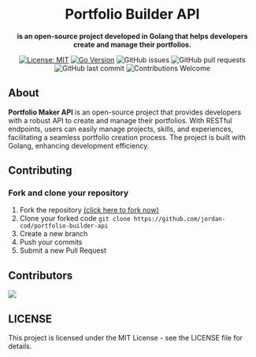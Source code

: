 <br>

<div align="center">

  <h1 align="center">Portfolio Builder API</h1>

  <p align="center">
    <strong>is an open-source project developed in Golang that helps developers create and manage their portfolios.</strong>
  </p>

[![License: MIT](https://img.shields.io/badge/License-MIT-yellow.svg)](https://opensource.org/licenses/MIT)
[![Go Version](https://img.shields.io/badge/Go-%3E%3D1.24.0-brightgreen.svg)](https://go.dev/)
![GitHub issues](https://img.shields.io/github/issues/jordan-cod/portfolio-builder-api)
![GitHub pull requests](https://img.shields.io/github/issues-pr/jordan-cod/portfolio-builder-api)
![GitHub last commit](https://img.shields.io/github/last-commit/jordan-cod/portfolio-builder-api)
![Contributions Welcome](https://img.shields.io/badge/contributions-welcome-brightgreen.svg)

</div>

## About

**Portfolio Maker API** is an open-source project that provides developers with a robust API to create and manage their portfolios. With RESTful endpoints, users can easily manage projects, skills, and experiences, facilitating a seamless portfolio creation process. The project is built with Golang, enhancing development efficiency.

## <a name="contributing"> Contributing

### Fork and clone your repository

1. Fork the repository [(click here to fork now)](https://github.com/jordan-cod/portfolio-builder-api/fork)
2. Clone your forked code `git clone https://github.com/jordan-cod/portfolio-builder-api`
3. Create a new branch
4. Push your commits
5. Submit a new Pull Request

## Contributors

<a href="https://github.com/jordan-cod/portfolio-maker-api/graphs/contributors">
  <img src="https://contrib.rocks/image?repo=jordan-cod/portfolio-maker-api" />
</a>

## LICENSE

This project is licensed under the MIT License - see the LICENSE file for details.
